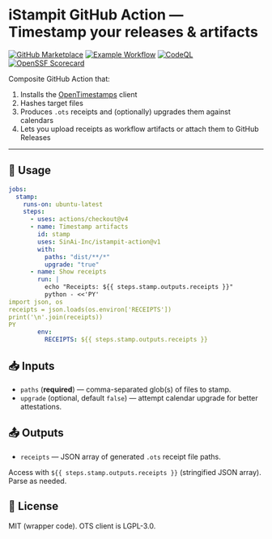 # iStampit GitHub Action — Timestamp your releases & artifacts

[![GitHub Marketplace](https://img.shields.io/badge/Marketplace-iStampit--action-blue?logo=github)](https://github.com/marketplace/actions/istampit-timestamp)
[![Example Workflow](https://github.com/SinAi-Inc/iStampit.io/actions/workflows/istampit-action-example.yml/badge.svg)](https://github.com/SinAi-Inc/iStampit.io/actions/workflows/istampit-action-example.yml)
[![CodeQL](https://github.com/SinAi-Inc/iStampit.io/actions/workflows/codeql.yml/badge.svg)](https://github.com/SinAi-Inc/iStampit.io/actions/workflows/codeql.yml)
[![OpenSSF Scorecard](https://api.securityscorecards.dev/projects/github.com/SinAi-Inc/iStampit.io/badge)](https://securityscorecards.dev/viewer/?uri=github.com/SinAi-Inc/iStampit.io)

Composite GitHub Action that:

1. Installs the [OpenTimestamps](https://opentimestamps.org/) client
2. Hashes target files
3. Produces `.ots` receipts and (optionally) upgrades them against calendars
4. Lets you upload receipts as workflow artifacts or attach them to GitHub Releases

---

## 🔧 Usage

```yaml
jobs:
  stamp:
    runs-on: ubuntu-latest
    steps:
      - uses: actions/checkout@v4
      - name: Timestamp artifacts
        id: stamp
        uses: SinAi-Inc/istampit-action@v1
        with:
          paths: "dist/**/*"
          upgrade: "true"
      - name: Show receipts
        run: |
          echo "Receipts: ${{ steps.stamp.outputs.receipts }}"
          python - <<'PY'
import json, os
receipts = json.loads(os.environ['RECEIPTS'])
print('\n'.join(receipts))
PY
        env:
          RECEIPTS: ${{ steps.stamp.outputs.receipts }}
```

## 📥 Inputs

* `paths` (**required**) — comma-separated glob(s) of files to stamp.
* `upgrade` (optional, default `false`) — attempt calendar upgrade for better attestations.

## 📤 Outputs

* `receipts` — JSON array of generated `.ots` receipt file paths.

Access with `${{ steps.stamp.outputs.receipts }}` (stringified JSON array). Parse as needed.

## 📜 License

MIT (wrapper code). OTS client is LGPL-3.0.

